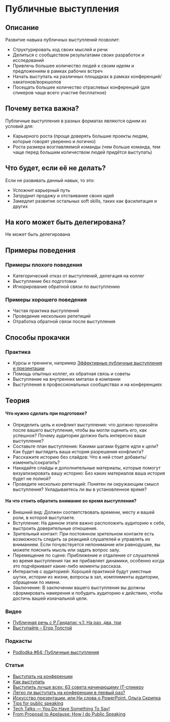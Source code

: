 # Публичные выступления
## Описание
Развитие навыка публичных выступлений позволит:
- Структурировать ход своих мыслей и речи
- Делиться с сообществом результатами своих разработок и исследований
- Привлечь большее количество людей к своим идеям и предложениям в рамках рабочих встреч
- Начать выступать на различных площадках в рамках конференций/хакатонов/воркшопов
- Посещать большее количество отраслевых конференций (для спикеров чаще всего участие бесплатное)

## Почему ветка важна?
Публичные выступления в разных форматах являются одним из условий для:
- Карьерного роста (проще доверять большие проекты людям, которые говорят уверенно и логично)
- Роста размера возглавляемой команды (чем больше команда, тем чаще перед большим количеством людей придётся выступать)

## Что будет, если её не делать?
Если не развивать данный навык, то это:
- Усложнит карьерный путь
- Затруднит продажу и отстаивание своих идей
- Замедлит развитие остальных soft skills, таких как фасилитация и других

## На кого может быть делегирована?
Не может быть делегирована

## Примеры поведения
### Примеры плохого поведения
- Категорический отказ от выступлений, делегация на коллег
- Выступление без подготовки
- Игнорирование обратной связи по выступлению

### Примеры хорошего поведения
- Частая практика выступлений
- Проведение нескольких репетиций
- Отработка обратной связи после выступления

## Способы прокачки
### Практика
- Курсы и тренинги, например [Эффективные публичные выступления и презентации](http://oratorica.com/event/jeffektivnye-publichnye-vystuplenija-i-presentacii/)
- Помощь опытных коллег, их обратная связь и советы
- Выступление на внутренних митапах в компании
- Выступления в профессиональных сообществах и на конференциях

## Теория

#### Что нужно сделать при подготовке?
- Определить цель и конфликт выступления: что должно произойти после вашего выступления, чтобы вы могли оценить его, как успешное? Почему аудитории должно быть интересно ваше выступление?
- Составьте план выступления: Какими шагами будете идти к цели? Как будет выглядеть ваша история разрешения конфликта?
- Расскажите историю без слайдов: Что в ней стоит добавить/изменить/сократить?
- Накидайте слайды и дополнительные материалы, которые помогут визуализировать вашу историю: Без каких материалов ваша история будет не полной?
- Проведите несколько репетиций: Понятен ли окружающим смысл выступления? Укладываетесь ли вы в установленное время?

#### На что стоить обратить внимание во время выступления?
- Внешний вид: Должен соответствовать времени, месту и вашей роли, в которой выступаете.
- Вступление: На данном этапе важно расположить аудиторию к себе, выстроить доверительные отношения.
- Зрительный контакт: При постоянном зрительном контакте есть возможность следить за реакцией слушателей и управлять их вниманием. Если почувствуется непонимание или равнодушие, вы можете пояснить мысль или задать вопрос залу.
- Перемещение по сцене: Приближение и отдаление от слушателей во время выступления так же прибавляет динамики, особенно когда это подчёркивает какие-либо моменты рассказа.
- Интерактив с аудиторией: Хорошей практикой будут уместные шутки, истории из жизни, вопросы в зал, комплименты аудитории, обращении по имени.
- Заключение: В заключении вашего выступления вы должны сформировать намерения и побудить аудиторию к действию, чтобы достичь вашей изначальной цели.

### Видео
- [Публичная речь с Р.Гандапас ч.1: На раз, два, три](https://youtu.be/b06ChAVz8Fo)
- [Выступайте – Егор Толстой](https://youtu.be/ryJj3wo1CF8)

### Подкасты
- [Podlodka #64: Публичные выступления](https://podlodka.io/64)

### Статьи
- [Выступать на конференции](https://medium.com/@a71082/%D0%B2%D1%8B%D1%81%D1%82%D1%83%D0%BF%D0%B0%D1%82%D1%8C-%D0%BD%D0%B0-%D0%BA%D0%BE%D0%BD%D1%84%D0%B5%D1%80%D0%B5%D0%BD%D1%86%D0%B8%D0%B8-7331d6f9757a)
- [Как выступать](https://medium.com/@etolstoy/%D0%BA%D0%B0%D0%BA-%D0%B2%D1%8B%D1%81%D1%82%D1%83%D0%BF%D0%B0%D1%82%D1%8C-203d912b0e37)
- [Выступить лучше всех: 63 совета начинающему IT-спикеру](https://designpub.ru/%D0%B2%D1%8B%D1%81%D1%82%D1%83%D0%BF%D0%B8%D1%82%D1%8C-%D0%BB%D1%83%D1%87%D1%88%D0%B5-%D0%B2%D1%81%D0%B5%D1%85-63-%D1%81%D0%BE%D0%B2%D0%B5%D1%82%D0%B0-%D0%BD%D0%B0%D1%87%D0%B8%D0%BD%D0%B0%D1%8E%D1%89%D0%B5%D0%BC%D1%83-it-c%D0%BF%D0%B8%D0%BA%D0%B5%D1%80%D1%83-bf05d677643c#.w1qv1nv87)
- [Легко ли выступать на конференции в первый раз?](https://habr.com/en/company/oleg-bunin/blog/350776/)
- [Искусство презентации, или Ни слова о PowerPoint. Ольга Скрипка](https://centr-yk.jimdo.com/app/download/10748394994/%D0%9F%D1%80%D0%B5%D0%B7%D0%B5%D0%BD%D1%82%D0%B0%D1%86%D0%B8%D0%B8+%D0%B8+%D0%B2%D1%8B%D1%81%D1%82%D1%83%D0%BF%D0%BB%D0%B5%D0%BD%D0%B8%D1%8F.pdf?t=1503674620&mobile=1)
- [Tips for public speaking](https://speaking.io/)
- [Tech Talks — You Do Have Something To Say!](https://medium.com/upday-devs/tech-talks-you-do-have-something-to-say-a1a0ae23fa0#.5te5buwmd)
- [From Proposal to Applause: How I do Public Speaking](https://ashfurrow.com/blog/from-proposal-to-applause-how-i-public-speaking/)
